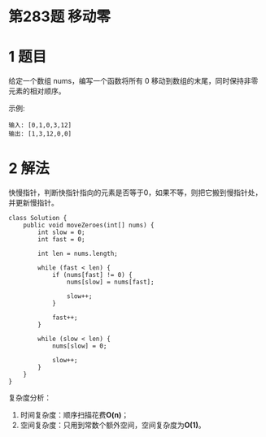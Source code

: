 # 第283题 移动零

# 1 题目

给定一个数组 nums，编写一个函数将所有 0 移动到数组的末尾，同时保持非零元素的相对顺序。

示例:

```
输入: [0,1,0,3,12]
输出: [1,3,12,0,0]
```

# 2 解法

快慢指针，判断快指针指向的元素是否等于0，如果不等，则把它搬到慢指针处，并更新慢指针。

```
class Solution {
    public void moveZeroes(int[] nums) {
        int slow = 0;
        int fast = 0;

        int len = nums.length;

        while (fast < len) {
            if (nums[fast] != 0) {
                nums[slow] = nums[fast];

                slow++;
            } 
            
            fast++;
        }

        while (slow < len) {
            nums[slow] = 0;

            slow++;
        }
    }
}
```

复杂度分析：

1. 时间复杂度：顺序扫描花费**O(n)**；
2. 空间复杂度：只用到常数个额外空间，空间复杂度为**O(1)**。

